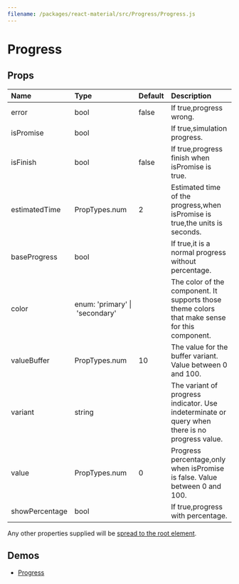 ```yaml
---
filename: /packages/react-material/src/Progress/Progress.js
---
```


<!--- This documentation is automatically generated, do not try to edit it. -->

# Progress



## Props

| Name | Type | Default | Description |
|:-----|:-----|:--------|:------------|
| <span class="prop-name">error</span> | <span class="prop-type">bool | <span class="prop-default">false</span> | If true,progress wrong. |
| <span class="prop-name">isPromise</span> | <span class="prop-type">bool |  | If true,simulation progress. |
| <span class="prop-name">isFinish</span> | <span class="prop-type">bool | <span class="prop-default">false</span> | If true,progress finish when isPromise is true. |
| <span class="prop-name">estimatedTime</span> | <span class="prop-type">PropTypes.num | <span class="prop-default">2</span> | Estimated time of the progress,when isPromise is true,the units is seconds. |
| <span class="prop-name">baseProgress</span> | <span class="prop-type">bool |  | If true,it is a normal progress without percentage. |
| <span class="prop-name">color</span> | <span class="prop-type">enum:&nbsp;'primary'&nbsp;&#124;<br>&nbsp;'secondary'<br> |  | The color of the component. It supports those theme colors that make sense for this component. |
| <span class="prop-name">valueBuffer</span> | <span class="prop-type">PropTypes.num | <span class="prop-default">10</span> | The value for the buffer variant. Value between 0 and 100. |
| <span class="prop-name">variant</span> | <span class="prop-type">string |  | The variant of progress indicator. Use indeterminate or query when there is no progress value. |
| <span class="prop-name">value</span> | <span class="prop-type">PropTypes.num | <span class="prop-default">0</span> | Progress percentage,only when isPromise is false. Value between 0 and 100. |
| <span class="prop-name">showPercentage</span> | <span class="prop-type">bool |  | If true,progress with percentage. |

Any other properties supplied will be [spread to the root element](/guides/api#spread).

## Demos

- [Progress](/demos/progress)

